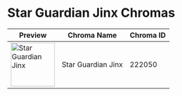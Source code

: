 # Star Guardian Jinx Chromas

| Preview | Chroma Name | Chroma ID |
|---|---|---|
| <img src='https://raw.communitydragon.org/latest/plugins/rcp-be-lol-game-data/global/default/v1/champion-chroma-images/222/222050.png' alt='Star Guardian Jinx' width='100'> | Star Guardian Jinx | 222050 |
